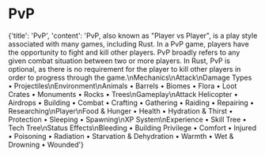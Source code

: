 
# PvP

{'title': 'PvP', 'content': 'PvP, also known as "Player vs Player", is a play style associated with many games, including Rust. In a PvP game, players have the opportunity to fight and kill other players. PvP broadly refers to any given combat situation between two or more players. In Rust, PvP is optional, as there is no requirement for the player to kill other players in order to progress through the game.\nMechanics\nAttack\nDamage Types • Projectiles\nEnvironment\nAnimals • Barrels • Biomes • Flora • Loot Crates • Monuments • Rocks • Trees\nGameplay\nAttack Helicopter • Airdrops • Building • Combat • Crafting • Gathering • Raiding • Repairing • Researching\nPlayer\nFood & Hunger • Health • Hydration & Thirst • Protection • Sleeping • Spawning\nXP System\nExperience • Skill Tree • Tech Tree\nStatus Effects\nBleeding • Building Privilege • Comfort • Injured • Poisoning • Radiation • Starvation & Dehydration • Warmth • Wet & Drowning • Wounded'}
